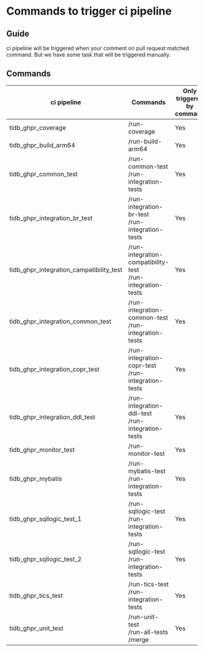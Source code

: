 # Commands to trigger ci pipeline

## Guide

ci pipeline will be triggered when your comment on pull request matched command. But we have some task that will be triggered manually.

## Commands

| ci pipeline                              | Commands                                                     | Only triggered by command |
| ---------------------------------------- | ------------------------------------------------------------ | ------------------------- |
| tidb_ghpr_coverage                       | /run-coverage                                                | Yes                       |
| tidb_ghpr_build_arm64                    | /run-build-arm64                                             | Yes                       |
| tidb_ghpr_common_test                    | /run-common-test<br />/run-integration-tests                 | Yes                       |
| tidb_ghpr_integration_br_test            | /run-integration-br-test<br />/run-integration-tests         | Yes                       |
| tidb_ghpr_integration_campatibility_test | /run-integration-compatibility-test<br />/run-integration-tests | Yes                       |
| tidb_ghpr_integration_common_test        | /run-integration-common-test<br />/run-integration-tests     | Yes                       |
| tidb_ghpr_integration_copr_test          | /run-integration-copr-test<br />/run-integration-tests       | Yes                       |
| tidb_ghpr_integration_ddl_test           | /run-integration-ddl-test<br />/run-integration-tests        | Yes                       |
| tidb_ghpr_monitor_test                   | /run-monitor-test                                            | Yes                       |
| tidb_ghpr_mybatis                        | /run-mybatis-test<br />/run-integration-tests                | Yes                       |
| tidb_ghpr_sqllogic_test_1                | /run-sqllogic-test<br />/run-integration-tests               | Yes                       |
| tidb_ghpr_sqllogic_test_2                | /run-sqllogic-test<br />/run-integration-tests               | Yes                       |
| tidb_ghpr_tics_test                      | /run-tics-test<br />/run-integration-tests                   | Yes                       |
| tidb_ghpr_unit_test                      | /run-unit-test<br />/run-all-tests<br />/merge               | Yes                       |

